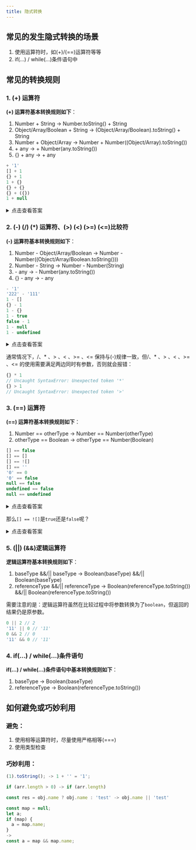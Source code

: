 ```yaml
---
title: 隐式转换
---
```


## 常见的发生隐式转换的场景
1. 使用运算符时，如(+)/(==)运算符等等
2. if(...) / while(...)条件语句中

## 常见的转换规则
### 1. (+) 运算符

**(+) 运算符基本转换规则如下**：
1. Number + String -> Number.toString() + String
2. Object/Array/Boolean + String -> (Object/Array/Boolean).toString() + String
3. Number + Object/Array -> Number + Number((Object/Array).toString())
4. \+ any -> + Number(any.toString())
5. {} + any -> + any

```js
+ '1'
[] + 1
{} + 1
1 + {}
{} + {}
{} + ({})
1 + null
```

<details>
<summary>点击查看答案</summary>

```js
+ '1' // 1
[] + 1 // 1
{} + 1 // 1
1 + {} // '1[object Object]'
{} + {} // '[object Object][object Object]'
{} + ({}) // NaN
1 + null // 1
```
</details>

### 2. (-) (/) (*) 运算符、(>) (<) (>=) (<=)比较符

**(-) 运算符基本转换规则如下**：
  1. Number - Object/Array/Boolean -> Number - Number((Object/Array/Boolean.toString()))
  2. Number - String -> Number - Number(String)
  3. \- any -> - Number(any.toString())
  4. {} - any -> - any

```js
- '1'
'222' - '111'
1 - []
{} - 1
1 - {}
1 - true
false - 1
1 - null
1 - undefined
```

<details>
<summary>点击查看答案</summary>

```js
- '1' // -1
'222' - '111' // 111
1 - [] // 1
{} - 1 // -1
1 - {} // NaN
1 - true // 0
false - 1 // -1
1 - null // 1
1 - undefined // NaN
```
</details>

通常情况下，/、* 、> 、< 、>= 、<= 保持与(-)规律一致，但/、* 、> 、< 、>= 、<= 的使用需要满足两边同时有参数，否则就会报错：
```js
{} * 1 
// Uncaught SyntaxError: Unexpected token '*'
{} > 1
// Uncaught SyntaxError: Unexpected token '>'
```
### 3. (==) 运算符
**(==) 运算符基本转换规则如下**：
1. Number == otherType -> Number == Number(otherType)
2. otherType == Boolean -> otherType == Number(Boolean)

```js
[] == false
[] == []
[] == ![]
[] == ''
'0' == 0
'0' == false
null == false
undefined == false
null == undefined
```
<details>
<summary>点击查看答案</summary>

```js
[] == false // true
[] == [] // false
[] == '' // true
'0' == 0 // true
'0' == false // true
null == false // false
undefined == false // false
null == undefined // true
```
</details>

那么`[] == ![]`是`true`还是`false`呢？
<details>
<summary>点击查看答案</summary>

```js
[] == ![] // true
// ！运算符优先级高于 ==，所以 [] == ![] -> [] == false
```

</details>

### 5. (||) (&&)逻辑运算符
**逻辑运算符基本转换规则如下**：
1. baseType &&/|| baseType -> Boolean(baseType) &&/|| Boolean(baseType)
2. referenceType &&/|| referenceType -> Boolean(referenceType.toString())
 &&/|| Boolean(referenceType.toString())

需要注意的是：逻辑运算符虽然在比较过程中将参数转换为了`boolean`，但返回的结果仍是原参数。
```js
0 || 2 // 2
'11' || 0 // '11'
0 && 2 // 0
'11' && 0 // '11'
```

### 4. if(...) / while(...)条件语句
**if(...) / while(...)条件语句中基本转换规则如下**：
1. baseType -> Boolean(baseType)
2. referenceType -> Boolean(referenceType.toString()) 

## 如何避免或巧妙利用

### 避免：
1. 使用相等运算符时，尽量使用严格相等(===)
2. 使用类型检查

### 巧妙利用：
```js
(1).toString(); -> 1 + '' = '1';

if (arr.length > 0) -> if (arr.length)

const res = obj.name ? obj.name : 'test' -> obj.name || 'test'

const map = null;
let a;
if (map) {
  a = map.name;
}
->
const a = map && map.name;
```
